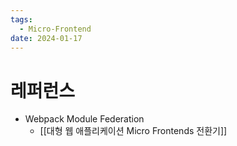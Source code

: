 ```yaml
---
tags:
  - Micro-Frontend
date: 2024-01-17
---
```

# 레퍼런스

- Webpack Module Federation
	- [[대형 웹 애플리케이션 Micro Frontends 전환기]]